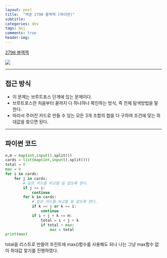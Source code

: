 ```yaml
---
layout: post
title:  "백준 2798 블랙잭 (파이썬)"
subtitle:   
categories: dev
tags: boj
comments: true
header-img: 
---
```

[2798 블랙잭](https://www.acmicpc.net/problem/2798)   
  
<img src="https://ataraxiady.github.io/assets/img/dev/boj/2798_1.PNG">
  
---
## 접근 방식
- 이 문제는 브루트포스 단계에 있는 문제이다. 
- 브루트포스란 처음부터 끝까지 다 하나하나 확인하는 방식, 즉 전체 탐색방법을 말한다. 
- 따라서 주어진 카드로 만들 수 있는 모든 3개 조합의 합을 다 구하여 조건에 맞는 최대값을 찾으면 된다. 

---
## 파이썬 코드
```python
n,m = map(int,input().split())
cards = list(map(int,input().split()))
total = 0
max = 0
for i in cards:
    for j in cards:
        # 같은 카드를 비교할 일 없도록 한다.
        if j == i:
            continue
        for k in cards:
            # 같은 카드를 비교할 일 없도록 한다.
            if k == j or k == i:
                continue
            if i + j + k <= m:
                total = i + j + k
                if total > max:
                    max = total
print(max)
```
total을 리스트로 만들어 프린트에 max()함수를 사용해도 되나 나는 그냥 max함수 없이 최대값 찾기를 진행하였다.